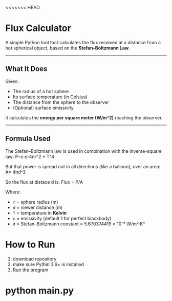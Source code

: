 <<<<<<< HEAD
# Flux Calculator

A simple Python tool that calculates the  flux  received at a distance from a hot spherical object, based on the **Stefan–Boltzmann Law**.


---

## What It Does

Given:
- The radius of a hot sphere
- Its surface temperature (in Celsius)
- The distance from the sphere to the observer
- (Optional) surface emissivity

It calculates the **energy per square meter (W/m^2)** reaching the observer.

---

## Formula Used

The Stefan–Boltzmann law is used in combination with the inverse-square law:
P=ε⋅σ⋅4πr^2 * T^4

But that power is spread out in all directions (like a balloon), over an area:
A= 4πd^2

So the flux at distace d is:
Flux = P/A

Where:
- `r` = sphere radius (m)  
- `d` = viewer distance (m)  
- `T` = temperature in **Kelvin**  
- `ε` = emissivity (default 1 for perfect blackbody)  
- `σ` = Stefan–Boltzmann constant = 5.670374419 × 10⁻⁸ W/m²·K⁴ 

# How to Run

1. download repository
2. make sure Pythin 3.6+ is installed
3. Run the program 
# python main.py


